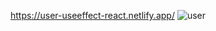 https://user-useeffect-react.netlify.app/
![user](https://github.com/axel-ac/user-info/assets/102467587/f539bc03-aa81-489b-b1f8-760725777fe1)
